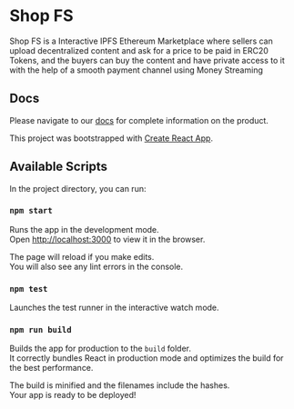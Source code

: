 # Shop FS

Shop FS is a Interactive IPFS Ethereum Marketplace where sellers can upload decentralized content and ask for a price to be paid in ERC20 Tokens, and the buyers can buy the content and have private access to it with the help of a smooth payment channel using Money Streaming

## Docs

Please navigate to our [docs](https://shopfs-docs.web.app/) for complete information on the product.

This project was bootstrapped with [Create React App](https://github.com/facebook/create-react-app).

## Available Scripts

In the project directory, you can run:

### `npm start`

Runs the app in the development mode.<br />
Open [http://localhost:3000](http://localhost:3000) to view it in the browser.

The page will reload if you make edits.<br />
You will also see any lint errors in the console.

### `npm test`

Launches the test runner in the interactive watch mode.<br />

### `npm run build`

Builds the app for production to the `build` folder.<br />
It correctly bundles React in production mode and optimizes the build for the best performance.

The build is minified and the filenames include the hashes.<br />
Your app is ready to be deployed!
